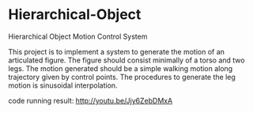 # Hierarchical-Object
Hierarchical Object Motion Control System

This project is to implement a system to generate the motion of an articulated figure. The figure should consist minimally of a torso and two legs. The motion generated should be a simple walking motion along trajectory given by control points. The procedures to generate the leg motion is sinusoidal interpolation.

code running result: http://youtu.be/Jjy6ZebDMxA
